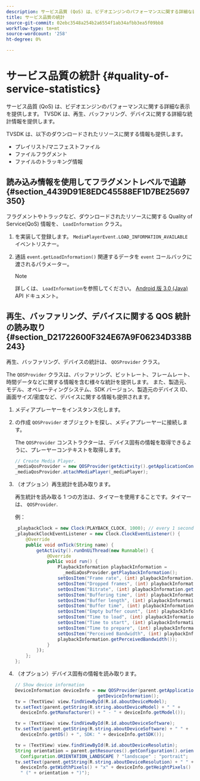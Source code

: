 ```yaml
---
description: サービス品質 (QoS) は、ビデオエンジンのパフォーマンスに関する詳細な表示を提供します。 TVSDK は、再生、バッファリング、デバイスに関する詳細な統計情報を提供します。
title: サービス品質の統計
source-git-commit: 02ebc3548a254b2a6554f1ab34afbb3ea5f09bb8
workflow-type: tm+mt
source-wordcount: '258'
ht-degree: 0%

---
```


# サービス品質の統計 {#quality-of-service-statistics}

サービス品質 (QoS) は、ビデオエンジンのパフォーマンスに関する詳細な表示を提供します。 TVSDK は、再生、バッファリング、デバイスに関する詳細な統計情報を提供します。

TVSDK は、以下のダウンロードされたリソースに関する情報も提供します。

* プレイリスト/マニフェストファイル
* ファイルフラグメント
* ファイルのトラッキング情報

## 読み込み情報を使用してフラグメントレベルで追跡 {#section_4439D91E8EDC45588EF1D7BE25697350}

フラグメントやトラックなど、ダウンロードされたリソースに関する Quality of Service(QoS) 情報を、 `LoadInformation` クラス。

1. を実装して登録します。 `MediaPlayerEvent.LOAD_INFORMATION_AVAILABLE` イベントリスナー。
1. 通話 `event.getLoadInformation()` 関連するデータを `event` コールバックに渡されるパラメーター。

   >[!NOTE]
   >
   >詳しくは、 `LoadInformation`を参照してください。 [Android 版 3.0 (Java)](https://help.adobe.com/en_US/primetime/api/psdk/javadoc3.0/index.html) API ドキュメント。

## 再生、バッファリング、デバイスに関する QOS 統計の読み取り {#section_D21722600F324E67A9F06234D338B243}

再生、バッファリング、デバイスの統計は、 `QOSProvider` クラス。

The `QOSProvider` クラスは、バッファリング、ビットレート、フレームレート、時間データなどに関する情報を含む様々な統計を提供します。 また、製造元、モデル、オペレーティングシステム、SDK バージョン、製造元のデバイス ID、画面サイズ/密度など、デバイスに関する情報も提供されます。

1. メディアプレーヤーをインスタンス化します。
1. の作成 `QOSProvider` オブジェクトを探し、メディアプレーヤーに接続します。

   The `QOSProvider` コンストラクターは、デバイス固有の情報を取得できるように、プレーヤーコンテキストを取得します。

   ```java
   // Create Media Player. 
   _mediaQosProvider = new QOSProvider(getActivity().getApplicationContext()); 
   _mediaQosProvider.attachMediaPlayer(_mediaPlayer);
   ```

1. （オプション）再生統計を読み取ります。

   再生統計を読み取る 1 つの方法は、タイマーを使用することです。タイマーは、 `QOSProvider`.

   例：

   ```java
   _playbackClock = new Clock(PLAYBACK_CLOCK, 1000); // every 1 second 
   _playbackClockEventListener = new Clock.ClockEventListener() { 
       @Override 
       public void onTick(String name) { 
           getActivity().runOnUiThread(new Runnable() { 
               @Override 
               public void run() { 
                   PlaybackInformation playbackInformation =  
                     _mediaQosProvider.getPlaybackInformation();  
                   setQosItem("Frame rate", (int) playbackInformation.getFrameRate());  
                   setQosItem("Dropped frames", (int) playbackInformation.getDroppedFrameCount()); 
                   setQosItem("Bitrate", (int) playbackInformation.getBitrate()); 
                   setQosItem("Buffering time", (int) playbackInformation.getBufferingTime());  
                   setQosItem("Buffer length", (int) playbackInformation.getBufferLength());  
                   setQosItem("Buffer time", (int) playbackInformation.getBufferTime());  
                   setQosItem("Empty buffer count", (int) playbackInformation.getEmptyBufferCount());  
                   setQosItem("Time to load", (int) playbackInformation.getTimeToLoad());  
                   setQosItem("Time to start", (int) playbackInformation.getTimeToStart()); 
                   setQosItem("Time to prepare", (int) playbackInformation.getTimeToPrepare()); 
                   setQosItem("Perceived Bandwidth", (int) playbackInformation.getPerceivedBandwidth());   
                   playbackInformation.getPerceivedBandwidth()); 
               } 
           }); 
       }; 
   }; 
   ```

1. （オプション）デバイス固有の情報を読み取ります。

   ```java
   // Show device information 
   DeviceInformation deviceInfo = new QOSProvider(parent.getApplicationContext()). 
                                  getDeviceInformation(); 
   tv = (TextView) view.findViewById(R.id.aboutDeviceModel); 
   tv.setText(parent.getString(R.string.aboutDeviceModel) + " " +  
     deviceInfo.getManufacturer() + " - " + deviceInfo.getModel()); 
   
   tv = (TextView) view.findViewById(R.id.aboutDeviceSoftware); 
   tv.setText(parent.getString(R.string.aboutDeviceSoftware) + " " +  
     deviceInfo.getOS() + ", SDK: " + deviceInfo.getSDK()); 
   
   tv = (TextView) view.findViewById(R.id.aboutDeviceResolutin); 
   String orientation = parent.getResources().getConfiguration().orientation ==  
     Configuration.ORIENTATION_LANDSCAPE ? "landscape" : "portrait"; 
   tv.setText(parent.getString(R.string.aboutDeviceResolution) + " " +  
     deviceInfo.getWidthPixels() + "x" + deviceInfo.getHeightPixels() +  
     " (" + orientation + ")"); 
   ```

